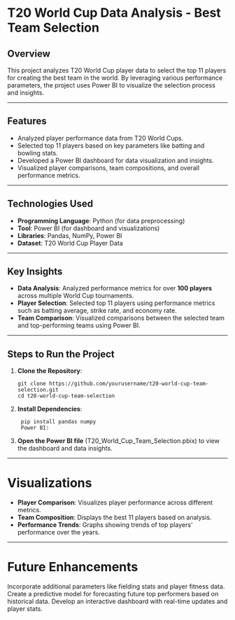 # **T20 World Cup Data Analysis - Best Team Selection**

## **Overview**
This project analyzes T20 World Cup player data to select the top 11 players for creating the best team in the world. By leveraging various performance parameters, the project uses Power BI to visualize the selection process and insights.

---

## **Features**
- Analyzed player performance data from T20 World Cups.
- Selected top 11 players based on key parameters like batting and bowling stats.
- Developed a Power BI dashboard for data visualization and insights.
- Visualized player comparisons, team compositions, and overall performance metrics.

---

## **Technologies Used**
- **Programming Language**: Python (for data preprocessing)
- **Tool**: Power BI (for dashboard and visualizations)
- **Libraries**: Pandas, NumPy, Power BI
- **Dataset**: T20 World Cup Player Data

---

## **Key Insights**
- **Data Analysis**: Analyzed performance metrics for over **100 players** across multiple World Cup tournaments.
- **Player Selection**: Selected top 11 players using performance metrics such as batting average, strike rate, and economy rate.
- **Team Comparison**: Visualized comparisons between the selected team and top-performing teams using Power BI.

---

## **Steps to Run the Project**

1. **Clone the Repository**:
   ```
   git clone https://github.com/yourusername/t20-world-cup-team-selection.git
   cd t20-world-cup-team-selection
   ```

2. **Install Dependencies**:
   ```
    pip install pandas numpy
    Power BI:
   ```

3. **Open the Power BI file** (T20_World_Cup_Team_Selection.pbix) to view the dashboard and data insights.

 ---

 # **Visualizations**
- **Player Comparison**: Visualizes player performance across different metrics.
- **Team Composition**: Displays the best 11 players based on analysis.
- **Performance Trends**: Graphs showing trends of top players' performance over the years.

---

# **Future Enhancements**
Incorporate additional parameters like fielding stats and player fitness data.
Create a predictive model for forecasting future top performers based on historical data.
Develop an interactive dashboard with real-time updates and player stats.

